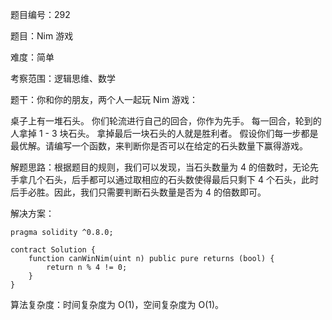 题目编号：292

题目：Nim 游戏

难度：简单

考察范围：逻辑思维、数学

题干：你和你的朋友，两个人一起玩 Nim 游戏：

桌子上有一堆石头。
你们轮流进行自己的回合，你作为先手。
每一回合，轮到的人拿掉 1 - 3 块石头。
拿掉最后一块石头的人就是胜利者。
假设你们每一步都是最优解。请编写一个函数，来判断你是否可以在给定的石头数量下赢得游戏。

解题思路：根据题目的规则，我们可以发现，当石头数量为 4 的倍数时，无论先手拿几个石头，后手都可以通过取相应的石头数使得最后只剩下 4 个石头，此时后手必胜。因此，我们只需要判断石头数量是否为 4 的倍数即可。

解决方案：

```solidity
pragma solidity ^0.8.0;

contract Solution {
    function canWinNim(uint n) public pure returns (bool) {
        return n % 4 != 0;
    }
}
```

算法复杂度：时间复杂度为 O(1)，空间复杂度为 O(1)。